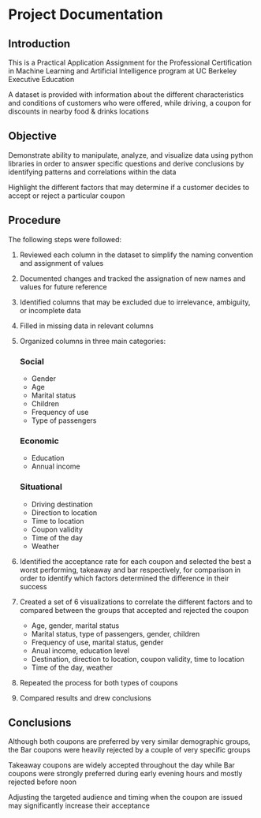 # Project Documentation

## Introduction

This is a Practical Application Assignment for the Professional Certification in Machine Learning and Artificial Intelligence program at UC Berkeley Executive Education

A dataset is provided with information about the different characteristics and conditions of customers who were offered, while driving, a coupon for discounts in nearby food & drinks locations

## Objective

Demonstrate ability to manipulate, analyze, and visualize data using python libraries in order to answer specific questions and derive conclusions by identifying patterns and correlations within the data

Highlight the different factors that may determine if a customer decides to accept or reject a particular coupon 

## Procedure

The following steps were followed:

1. Reviewed each column in the dataset to simplify the naming convention and assignment of values
2. Documented changes and tracked the assignation of new names and values for future reference 
3. Identified columns that may be excluded due to irrelevance, ambiguity, or incomplete data
4. Filled in missing data in relevant columns
5. Organized columns in three main categories:

	### Social
	* Gender
	* Age
	* Marital status
	* Children
	* Frequency of use
	* Type of passengers

	### Economic
	* Education
	* Annual income

	### Situational
	* Driving destination
	* Direction to location
	* Time to location
	* Coupon validity
	* Time of the day
	* Weather

6. Identified the acceptance rate for each coupon and selected the best a worst performing, takeaway and bar respectively, for comparison in order to identify which factors determined the difference in their success
7. Created a set of 6 visualizations to correlate the different factors and to compared between the groups that accepted and rejected the coupon

	* Age, gender, marital status
	* Marital status, type of passengers, gender, children
	* Frequency of use, marital status, gender
	* Anual income, education level
	* Destination, direction to location, coupon validity, time to location
	* Time of the day, weather

8. Repeated the process for both types of coupons
9. Compared results and drew conclusions

## Conclusions

Although both coupons are preferred by very similar demographic groups, the Bar coupons were heavily rejected by a couple of very specific groups

Takeaway coupons are widely accepted throughout the day while Bar coupons were strongly preferred during early evening hours and mostly rejected before noon

Adjusting the targeted audience and timing when the coupon are issued may significantly increase their acceptance
